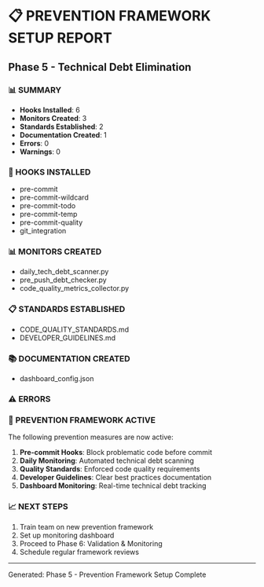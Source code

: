 
# 📋 PREVENTION FRAMEWORK SETUP REPORT
## Phase 5 - Technical Debt Elimination

### 📊 SUMMARY
- **Hooks Installed**: 6
- **Monitors Created**: 3
- **Standards Established**: 2
- **Documentation Created**: 1
- **Errors**: 0
- **Warnings**: 0

### 🔧 HOOKS INSTALLED
- pre-commit
- pre-commit-wildcard
- pre-commit-todo
- pre-commit-temp
- pre-commit-quality
- git_integration

### 📊 MONITORS CREATED
- daily_tech_debt_scanner.py
- pre_push_debt_checker.py
- code_quality_metrics_collector.py

### 📋 STANDARDS ESTABLISHED
- CODE_QUALITY_STANDARDS.md
- DEVELOPER_GUIDELINES.md

### 📚 DOCUMENTATION CREATED
- dashboard_config.json

### ⚠️ ERRORS


### 🎯 PREVENTION FRAMEWORK ACTIVE

The following prevention measures are now active:

1. **Pre-commit Hooks**: Block problematic code before commit
2. **Daily Monitoring**: Automated technical debt scanning
3. **Quality Standards**: Enforced code quality requirements
4. **Developer Guidelines**: Clear best practices documentation
5. **Dashboard Monitoring**: Real-time technical debt tracking

### 📈 NEXT STEPS
1. Train team on new prevention framework
2. Set up monitoring dashboard
3. Proceed to Phase 6: Validation & Monitoring
4. Schedule regular framework reviews

---
Generated: Phase 5 - Prevention Framework Setup Complete
